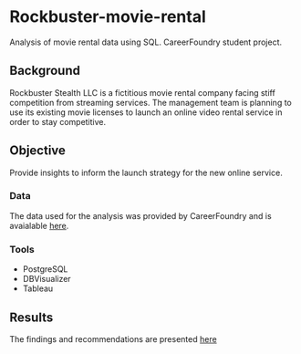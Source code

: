 # Rockbuster-movie-rental
Analysis of movie rental data using SQL. CareerFoundry student project.
## Background
Rockbuster Stealth LLC is a fictitious movie rental company facing stiff competition from streaming services. The management team is planning to use its existing movie licenses to launch an online video rental service in order to stay competitive.
## Objective
Provide insights to inform the launch strategy for the new online service.
### Data
The data used for the analysis was provided by CareerFoundry and is avaialable [here](https://drive.google.com/file/d/1hVzBWz5ORRbI37HA8p5tAiuZyMOe66yI/view).
### Tools
- PostgreSQL
- DBVisualizer
- Tableau
## Results
The findings and recommendations are presented [here](https://public.tableau.com/app/profile/fiyin4479/viz/DITask3_10-PresentingSQLResultsPresentation/Rockbuster)
